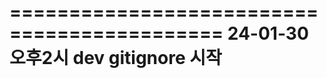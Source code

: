 ============================================
24-01-30  오후2시 dev gitignore 시작
===========================================
